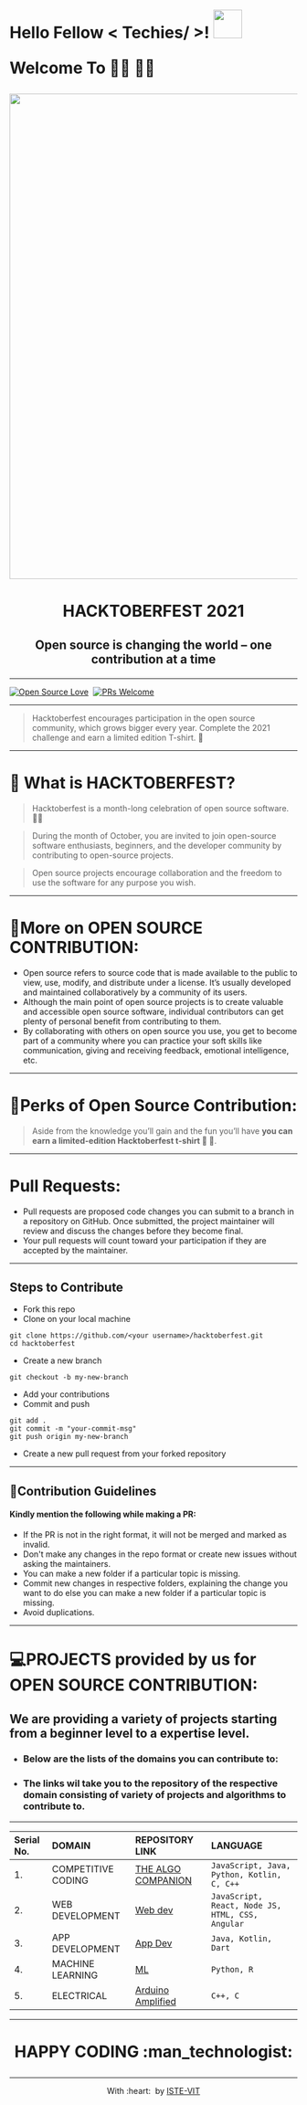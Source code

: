 <h1> Hello Fellow < Techies/ >! <img src = "https://raw.githubusercontent.com/MartinHeinz/MartinHeinz/master/wave.gif" width = 50px>

Welcome To :man_technologist: :woman_technologist:
	</h1>

	
<p align="center"><img src = "https://user-images.githubusercontent.com/77975418/135464314-850bc467-dba8-45dd-9de1-83263581d005.png" width = 850px> </p>
<!-- [![image](https://user-images.githubusercontent.com/77975418/135464314-850bc467-dba8-45dd-9de1-83263581d005.png)](https://hacktoberfest.digitalocean.com/) -->
	<h1> <p align ="center"> HACKTOBERFEST 2021 </p> </h1>
	
	


<h2> <p align ="center"> Open source is changing the world – one contribution at a time </p> </h2>
        
<hr>
        
[![Open Source Love](https://badges.frapsoft.com/os/v1/open-source.svg?v=102)](https://hacktoberfest.digitalocean.com/)&nbsp;
[![PRs Welcome](https://img.shields.io/badge/PRs-welcome-brightgreen.svg?style=flat-square)]()&nbsp;
        
        

<hr>

> Hacktoberfest encourages participation in the open source community, which grows bigger every year. Complete the 2021 challenge and earn a limited edition T-shirt. :tshirt:

<hr>

# :thinking: What is HACKTOBERFEST?


> Hacktoberfest is a month-long celebration of open source software. :man_technologist:

> During the month of October, you are invited to join open-source software enthusiasts, beginners, and the developer community by contributing to open-source projects. 

> Open source projects encourage collaboration and the freedom to use the software for any purpose you wish.
	

	
<hr>

# 🎯More on OPEN SOURCE CONTRIBUTION:

- Open source refers to source code that is made available to the public to view, use, modify, and distribute under a license. It’s usually developed and maintained collaboratively by a community of its users. 
- Although the main point of  open source projects is to create valuable and accessible open source software, individual contributors can get plenty of personal benefit from contributing to them. 
- By collaborating with others on open source you use, you get to become part of a community where you can practice your soft skills like communication, giving and receiving feedback, emotional intelligence, etc. 

<hr>


# :gift:Perks of Open Source Contribution:

> Aside from the knowledge you’ll gain and the fun you’ll have **you can earn a limited-edition Hacktoberfest t-shirt :tshirt: :tshirt:**.

<hr>

# Pull Requests:

- Pull requests are proposed code changes you can submit to a branch in a repository on GitHub. Once submitted, the project maintainer will review and discuss the changes before they become final. 
- Your pull requests will count toward your participation if they are accepted by the maintainer.

<hr>
	
## Steps to Contribute 
- Fork this repo 
- Clone on your local machine 
```terminal
git clone https://github.com/<your username>/hacktoberfest.git
cd hacktoberfest
```
- Create a new branch 
```terminal
git checkout -b my-new-branch
```
- Add your contributions 
- Commit and push

```terminal
git add .
git commit -m "your-commit-msg"
git push origin my-new-branch
```
- Create a new pull request from your forked repository

	
<hr>
	

## 📃Contribution Guidelines

#### Kindly mention the following while making a PR:
* If the PR is not in the right format, it will not be merged and marked as invalid.
* Don't make any changes in the repo format or create new issues without asking the maintainers.
* You can make a new folder if a particular topic is missing.
* Commit new changes in respective folders, explaining the change you want to do else you can make a new folder if a particular topic is missing.
* Avoid duplications.

	
<hr>
	


# :computer:PROJECTS provided by us for OPEN SOURCE CONTRIBUTION:

<h2> We are providing a variety of projects starting from a beginner level to a expertise level.</h2>

- <h3> Below are the lists of the domains you can contribute to: </h3>

- <h3> The links wil take you to the repository of the respective domain consisting of variety of projects and algorithms to contribute to. </h3>

<hr>

| Serial No. | DOMAIN| REPOSITORY LINK  | LANGUAGE |
|:--|:--|:--|:--|
| 1. | COMPETITIVE CODING | [THE ALGO COMPANION](https://github.com/ISTE-VIT/The-Algo-Companion)  | `JavaScript, Java, Python, Kotlin, C, C++`  |
| 2. | WEB DEVELOPMENT| [Web dev](https://github.com/ISTE-VIT/Projects-Archive/tree/main/WebDev)  | `JavaScript, React, Node JS, HTML, CSS, Angular`  |
| 3. | APP DEVELOPMENT| [App Dev](https://github.com/ISTE-VIT/Projects-Archive/tree/main/AppDev)  | `Java, Kotlin, Dart`  |
| 4. | MACHINE LEARNING| [ML](https://github.com/ISTE-VIT/Projects-Archive/tree/main/Machine%20Learning)  | `Python, R `  |
| 5. | ELECTRICAL | [Arduino Amplified](https://github.com/ISTE-VIT/Arduino_Amplified)  | `C++, C`  |



<!-- <p align="center"><a href="https://istevit.in/" target="_blank"><img src="https://user-images.githubusercontent.com/77975418/135298229-c8dfd604-3732-4423-9db4-a3aad6bf9a0e.png"  alt="ISTE-VIT"></a> </p>-->


<hr>

<h1> <p align ="center"> HAPPY CODING :man_technologist:</p> </h1>

<hr>
<p align="center">
	With :heart: &nbsp;by <a href="https://istevit.in/" target="_blank">ISTE-VIT</a>
</p>
